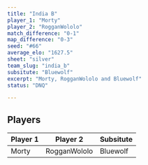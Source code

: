 ```yaml
---
title: "India B"
player_1: "Morty"
player_2: "RogganWololo"
match_difference: "0-1"
map_difference: "0-3"
seed: "#66"
average_elo: "1627.5"
sheet: "silver"
team_slug: "india_b"
subsitute: "Bluewolf"
excerpt: "Morty, RogganWololo and Bluewolf"
status: "DNQ"

---
```

## Players

| Player 1 | Player 2 | Subsitute |
| -- | -- | -- |
| Morty | RogganWololo | Bluewolf |
